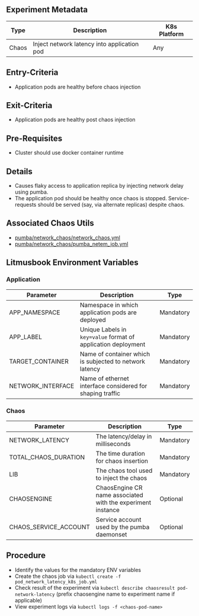 ## Experiment Metadata

| Type  | Description                                                  | K8s Platform |
| ----- | ------------------------------------------------------------ | ------------ |
| Chaos | Inject network latency into application pod                  | Any          |

## Entry-Criteria

- Application pods are healthy before chaos injection

## Exit-Criteria

- Application pods are healthy post chaos injection

## Pre-Requisites

- Cluster should use docker container runtime

## Details

- Causes flaky access to application replica by injecting network delay using pumba.
- The application pod should be healthy once chaos is stopped. Service-requests should be served (say, via alternate replicas) despite chaos.

## Associated Chaos Utils

- [pumba/network_chaos/network_chaos.yml](/chaoslib/pumba/network_chaos/network_chaos.yml) 
- [pumba/network_chaos/pumba_netem_job.yml](/chaoslib/pumba/network_chaos/pumba_netem_job.yml)

## Litmusbook Environment Variables

### Application

| Parameter     | Description                                                  |Type|
| ------------- | ------------------------------------------------------------ |-----
| APP_NAMESPACE | Namespace in which application pods are deployed             |Mandatory
| APP_LABEL     | Unique Labels in `key=value` format of application deployment |Mandatory
| TARGET_CONTAINER | Name of container which is subjected to network latency   |Mandatory
| NETWORK_INTERFACE | Name of ethernet interface considered for shaping traffic|Mandatory

### Chaos 

| Parameter      | Description                           |Type|
| -------------- | ------------------------------------- |----
| NETWORK_LATENCY  | The latency/delay in milliseconds   |Mandatory
| TOTAL_CHAOS_DURATION | The time duration for chaos insertion |Mandatory
| LIB            | The chaos tool used to inject the chaos | Mandatory
| CHAOSENGINE    | ChaosEngine CR name associated with the experiment instance |Optional
| CHAOS_SERVICE_ACCOUNT | Service account used by the pumba daemonset| Optional



## Procedure

- Identify the values for the mandatory ENV variables
- Create the chaos job via `kubectl create -f pod_network_latency_k8s_job.yml` 
- Check result of the experiment via `kubectl describe chaosresult pod-network-latency` (prefix chaosengine name to experiment name if applicable)
- View experiment logs  via `kubectl logs -f <chaos-pod-name>` 
